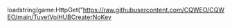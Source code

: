 loadstring(game:HttpGet("https://raw.githubusercontent.com/CQWEO/CQWEO/main/TuyetVoiHUBCreaterNoKey
